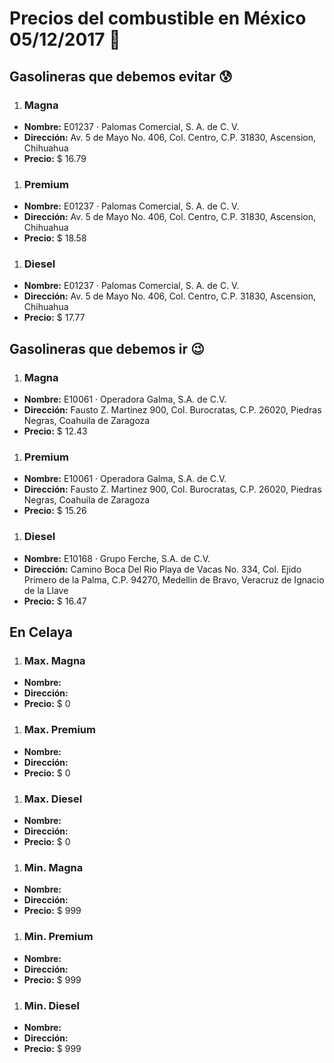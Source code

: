# Precios del combustible en México 05/12/2017 :car:

## Gasolineras que debemos evitar :cold_sweat:
1. ### Magna
  * **Nombre:** E01237 · Palomas Comercial, S. A. de C. V.
  * **Dirección:** Av. 5 de Mayo No. 406, Col. Centro, C.P. 31830, Ascension, Chihuahua
  * **Precio:** $ 16.79

1. ### Premium
  * **Nombre:** E01237 · Palomas Comercial, S. A. de C. V.
  * **Dirección:** Av. 5 de Mayo No. 406, Col. Centro, C.P. 31830, Ascension, Chihuahua
  * **Precio:** $ 18.58

1. ### Diesel
  * **Nombre:** E01237 · Palomas Comercial, S. A. de C. V.
  * **Dirección:** Av. 5 de Mayo No. 406, Col. Centro, C.P. 31830, Ascension, Chihuahua
  * **Precio:** $ 17.77


## Gasolineras que debemos ir :wink:
1. ### Magna
  * **Nombre:** E10061 · Operadora Galma, S.A. de C.V.
  * **Dirección:** Fausto Z. Martinez 900, Col. Burocratas, C.P. 26020, Piedras Negras, Coahuila de Zaragoza
  * **Precio:** $ 12.43

1. ### Premium
  * **Nombre:** E10061 · Operadora Galma, S.A. de C.V.
  * **Dirección:** Fausto Z. Martinez 900, Col. Burocratas, C.P. 26020, Piedras Negras, Coahuila de Zaragoza
  * **Precio:** $ 15.26

1. ### Diesel
  * **Nombre:** E10168 · Grupo Ferche, S.A. de C.V.
  * **Dirección:** Camino Boca Del Rio Playa de Vacas No. 334, Col. Ejido Primero de la Palma, C.P. 94270, Medellin de Bravo, Veracruz de Ignacio de la Llave
  * **Precio:** $ 16.47


## En Celaya
1. ### Max. Magna
  * **Nombre:** 
  * **Dirección:** 
  * **Precio:** $ 0

1. ### Max. Premium
  * **Nombre:** 
  * **Dirección:** 
  * **Precio:** $ 0

1. ### Max. Diesel
  * **Nombre:** 
  * **Dirección:** 
  * **Precio:** $ 0
1. ### Min. Magna
  * **Nombre:** 
  * **Dirección:** 
  * **Precio:** $ 999

1. ### Min. Premium
  * **Nombre:** 
  * **Dirección:** 
  * **Precio:** $ 999

1. ### Min. Diesel
  * **Nombre:** 
  * **Dirección:** 
  * **Precio:** $ 999